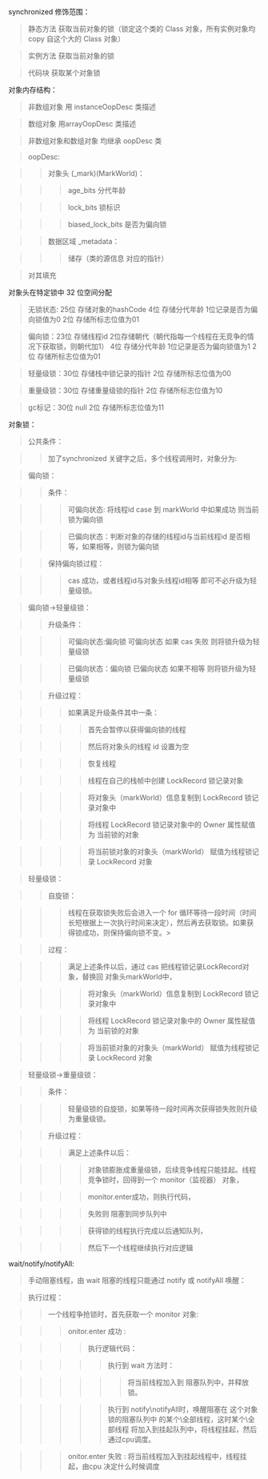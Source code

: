 synchronized 修饰范围：

>静态方法  获取当前对象的锁（锁定这个类的 Class 对象，所有实例对象均 copy 自这个大的 Class 对象）

>实例方法  获取当前对象的锁

>代码块     获取某个对象锁



对象内存结构：

>非数组对象 用 instanceOopDesc 类描述

>数组对象 用arrayOopDesc 类描述

>非数组对象和数组对象 均继承 oopDesc 类

>oopDesc:

>>对象头 (_mark)(MarkWorld)：

>>>age_bits 分代年龄

>>>lock_bits 锁标识

>>>biased_lock_bits 是否为偏向锁

>>数据区域 _metadata：

>>>储存（类的源信息 对应的指针）

>对其填充



对象头在特定锁中 32 位空间分配

>无锁状态: 25位 存储对象的hashCode 4位 存储分代年龄 1位记录是否为偏向锁值为0  2位 存储所标志位值为01  

>偏向锁：23位 存储线程id 2位存储朝代（朝代指每一个线程在无竞争的情况下获取锁，则朝代加1） 4位 存储分代年龄 1位记录是否为偏向锁值为1  2位 存储所标志位值为01  

>轻量级锁：30位 存储栈中锁记录的指针  2位 存储所标志位值为00  

>重量级锁：30位 存储重量级锁的指针  2位 存储所标志位值为10

>gc标记：30位 null    2位 存储所标志位值为11



对象锁：

>公共条件：

>>加了synchronized 关键字之后，多个线程调用时，对象分为:

>偏向锁：

>>条件：

>>>可偏向状态: 将线程id case 到 markWorld 中如果成功 则当前锁为偏向锁

>>>已偏向状态：判断对象的存储的线程id与当前线程id 是否相等，如果相等，则锁为偏向锁

>>保持偏向锁过程：

>>>cas 成功，或者线程id与对象头线程id相等 即可不必升级为轻量级锁。 

>偏向锁->轻量级锁：

>>升级条件：

>>>可偏向状态:偏向锁 可偏向状态 如果 cas 失败 则将锁升级为轻量级锁

>>>已偏向状态：偏向锁 已偏向状态 如果不相等 则将锁升级为轻量级锁

>>升级过程：

>>>如果满足升级条件其中一条：

>>>>首先会暂停以获得偏向锁的线程

>>>>然后将对象头的线程 id 设置为空

>>>>恢复线程

>>>>线程在自己的栈帧中创建 LockRecord 锁记录对象

>>>>将对象头（markWorld）信息复制到 LockRecord 锁记录对象中

>>>>将线程 LockRecord 锁记录对象中的 Owner 属性赋值为 当前锁的对象

>>>>将当前锁对象的对象头（markWorld） 赋值为线程锁记录 LockRecord 对象

>轻量级锁：

>>自旋锁：

>>>线程在获取锁失败后会进入一个 for 循环等待一段时间（时间长短根据上一次执行时间来决定），然后再去获取锁。如果获得锁成功，则保持偏向锁不变。>

>>过程：

>>>满足上述条件以后，通过 cas 把线程锁记录LockRecord对象，替换回 对象头markWorld中，

>>>>将对象头（markWorld）信息复制到 LockRecord 锁记录对象中

>>>>将线程 LockRecord 锁记录对象中的 Owner 属性赋值为 当前锁的对象

>>>>将当前锁对象的对象头（markWorld） 赋值为线程锁记录 LockRecord 对象

>轻量级锁->重量级锁：

>>条件：

>>>轻量级锁的自旋锁，如果等待一段时间再次获得锁失败则升级为重量级锁。

>>升级过程：

>>>满足上述条件以后：

>>>>对象锁膨胀成重量级锁，后续竞争线程只能挂起。线程竞争锁时，回得到一个 monitor（监视器） 对象，

>>>>monitor.enter成功，则执行代码，

>>>>失败则 阻塞到同步队列中

>>>>获得锁的线程执行完成以后通知队列，

>>>>然后下一个线程继续执行对应逻辑



wait/notify/notifyAll:

>手动阻塞线程，由 wait 阻塞的线程只能通过 notify 或 notifyAll 唤醒：

>执行过程：

>>一个线程争抢锁时，首先获取一个 monitor 对象:

>>>onitor.enter 成功 :

>>>> 执行逻辑代码：

>>>> >执行到 wait 方法时：

>>>> >> 将当前线程加入到 阻塞队列中，并释放锁。

>>>> >执行到 notify\notifyAll时，唤醒阻塞在 这个对象锁的阻塞队列中 的某个\全部线程，这时某个\全部线程 将加入到挂起队列中，将线程挂起，然后通过cpu调度。

>>>onitor.enter 失败 : 将当前线程加入到挂起线程中，线程挂起，由cpu 决定什么时候调度

